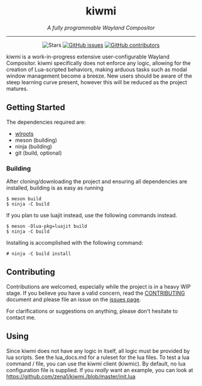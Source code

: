 <h1 align="center">kiwmi</h1>
<p align="center"><i>A fully programmable Wayland Compositor</i></p>
<hr><p align="center">
  <img alt="Stars" src="https://img.shields.io/github/stars/buffet/kiwmi.svg?label=Stars&style=flat" />
  <a href="https://github.com/buffet/kiwmi/issues"><img alt="GitHub issues" src="https://img.shields.io/github/issues/buffet/kiwmi.svg"/></a>
  <a href="https://github.com/buffet/kiwmi/graphs/contributors"><img alt="GitHub contributors" src="https://img.shields.io/github/contributors/buffet/kiwmi"></a>
</p>

kiwmi is a work-in-progress extensive user-configurable Wayland Compositor.
kiwmi specifically does not enforce any logic, allowing for the creation of Lua-scripted behaviors, making arduous tasks such as modal window management become a breeze.
New users should be aware of the  steep learning curve present, however this will be reduced as the project matures.


## Getting Started

The dependencies required are:

- [wlroots](https://github.com/swaywm/wlroots)
- meson (building)
- ninja (building)
- git (build, optional)

### Building

After cloning/downloading the project and ensuring all dependencies are installed, building is as easy as running

```
$ meson build
$ ninja -C build
```

If you plan to use luajit instead, use the following commands instead.

```
$ meson -Dlua-pkg=luajit build
$ ninja -C build
```

Installing is accomplished with the following command:

```
# ninja -C build install
```


## Contributing

Contributions are welcomed, especially while the project is in a heavy WIP stage.
If you believe you have a valid concern, read the [CONTRIBUTING](https://github.com/buffet/kiwmi/blob/master/CONTRIBUTING.md) document and please file an issue on the [issues page](https://github.com/buffet/kiwmi/issues/new).

For clarifications or suggestions on anything, please don't hesitate to contact me.


## Using

Since kiwmi does not have any logic in itself, all logic must be provided by lua scripts.
See the lua_docs.md for a ruleset for the lua files. To test a lua command / file, you can use the kiwmi client (kiwmic). 
By default, no lua configuration file is supplied. If you *really* want an example, you can look at https://github.com/zena1/kiwmi./blob/master/init.lua  


